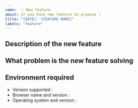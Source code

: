 ```yaml
---
name:  ✨ New feature
about: If you have new feature to propose !
title: "[DATE]: [FEATURE NAME]"
labels: "feature"
---
```


## Description of the new feature

## What problem is the new feature solving

## Environment required

* Version supported :
* Browser name and version :
* Operating system and version :